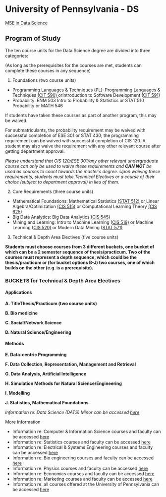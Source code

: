 # University of Pennsylvania - DS

[MSE in Data Science](https://dats.seas.upenn.edu/programofstudy/)

## Program of Study

The ten course units for the Data Science degree are divided into three categories:

\(As long as the prerequisites for the courses are met, students can complete these courses in any sequence\) 

1.  Foundations \(two course units\)

* Programming Languages & Techniques \(PL\): Programming Languages & Techniques [\(CIT 590\) ](http://www.cis.upenn.edu/~matuszek/cit590-2016/index.html)orIntroduction to  Software Development \([CIT 591\)](http://www.cis.upenn.edu/~cit591/) 
* Probability: ENM 503 Intro to Probability & Statistics or STAT 510 Probability or MATH 546

If students have taken these courses as part of another program, this may be waived.

For submatriculants, the probability requirement may be waived with successful completion of ESE 301 or STAT 430; the programming requirement can be waived with successful completion of CIS 120. A student may also waive the requirement with any other relevant course after getting department approval.  

_Please understand that CIS 120/ESE 301/any other relevant undergraduate course can only be used to waive these requirements and **CAN NOT** be used as courses to count towards the master’s degree. Upon waiving these requirements, students must take Technical Electives or a course of their choice \(subject to department approval\) in lieu of them._

2. Core Requirements \(three course units\)

* Mathematical Foundations: Mathematical Statistics [\(STAT 512\)](http://stat.wharton.upenn.edu/~mbaiocch/Stat512.html) or[ ](http://www.cis.upenn.edu/~cis515/)Linear Algebra/Optimization [\(CIS 515\)](http://www.cis.upenn.edu/~cis515/)  or Computational Learning Theory [\(CIS 625](http://www.cis.upenn.edu/~mkearns/teaching/COLT/)\)
* Big Data Analytics: Big Data Analytics \([CIS 545\)](https://www.cis.upenn.edu/~cis545/)
* Mining and Learning: Intro to Machine Learning \([CIS 519\)](http://www.seas.upenn.edu/~cis519/fall2017/) or Machine Learning \([CIS 520\)](https://alliance.seas.upenn.edu/~cis520/wiki/) or Modern Data Mining \([STAT 571\)](https://syllabi-media.s3.amazonaws.com/prod/2017C-STAT471402-47c60331.pdf)

3. Technical & Depth Area Electives \(five course units\)

**Students must choose courses from 3 different buckets, one bucket of which can be a 2 semester sequence of thesis/practicum. Two of the courses must represent a depth sequence, which could be the thesis/practicum or \(for bucket options B-J\) two courses, one of which builds on the other \(e.g. is a prerequisite\).**  


### BUCKETS for Technical & Depth Area Electives

#### Applications

**A. TitleThesis/Practicum \(two course units\)**

**B. Bio medicine**

**C. Social/Network Science**

**D. Natural Science/Engineering**

#### Methods

**E. Data-centric Programming**

**F. Data Collection, Representation, Management and Retrieval**

**G. Data Analysis, Artificial Intelligence**

**H. Simulation Methods for Natural Science/Engineering**

**I. Modelling**

**J. Statistics, Mathematical Foundations**

_Information re: Data Science \(DATS\) Minor can be accessed_ [_here_](http://www.cis.upenn.edu/current-students/undergraduate/dats.php)

More Information

* Information re: Computer & Information Science courses and faculty can be accessed [here](http://www.cis.upenn.edu/index.php)
* Information re: Statistics courses and faculty can be accessed [here](https://statistics.wharton.upenn.edu/)
* Information re: Electrical & Systems Engineering courses and faculty can be accessed [here](http://www.ese.upenn.edu/)
* Information re: Bio engineering courses and faculty can be accessed [here](http://www.be.seas.upenn.edu/)
* Information re: Physics courses and faculty can be accessed [here](http://www.physics.upenn.edu/)
* Information re: Economics courses and faculty can be accessed [here](http://economics.sas.upenn.edu/)
* Information re: Marketing courses and faculty can be accessed [here](https://marketing.wharton.upenn.edu/)
* Information re: all courses offered at the University of Pennsylvania can be accessed [here](https://catalog.upenn.edu/undergraduate/courses/)

